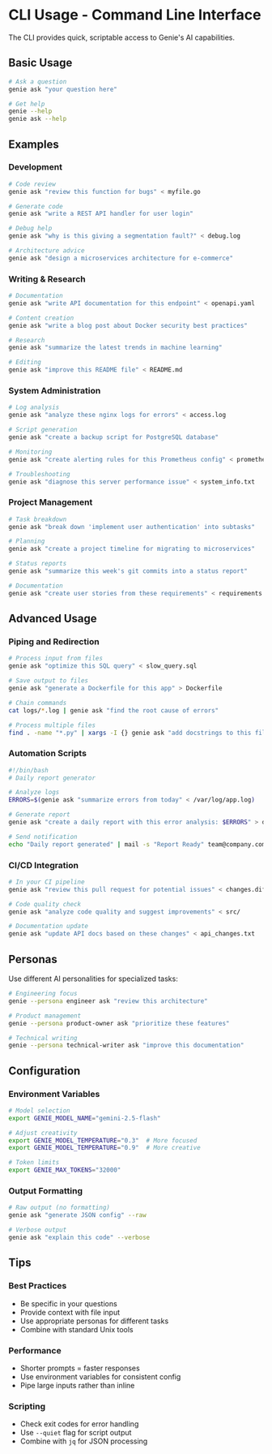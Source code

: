 # CLI Usage - Command Line Interface

The CLI provides quick, scriptable access to Genie's AI capabilities.

## Basic Usage

```bash
# Ask a question
genie ask "your question here"

# Get help
genie --help
genie ask --help
```

## Examples

### Development
```bash
# Code review
genie ask "review this function for bugs" < myfile.go

# Generate code
genie ask "write a REST API handler for user login"

# Debug help
genie ask "why is this giving a segmentation fault?" < debug.log

# Architecture advice
genie ask "design a microservices architecture for e-commerce"
```

### Writing & Research
```bash
# Documentation
genie ask "write API documentation for this endpoint" < openapi.yaml

# Content creation
genie ask "write a blog post about Docker security best practices"

# Research
genie ask "summarize the latest trends in machine learning"

# Editing
genie ask "improve this README file" < README.md
```

### System Administration
```bash
# Log analysis
genie ask "analyze these nginx logs for errors" < access.log

# Script generation
genie ask "create a backup script for PostgreSQL database"

# Monitoring
genie ask "create alerting rules for this Prometheus config" < prometheus.yml

# Troubleshooting
genie ask "diagnose this server performance issue" < system_info.txt
```

### Project Management
```bash
# Task breakdown
genie ask "break down 'implement user authentication' into subtasks"

# Planning
genie ask "create a project timeline for migrating to microservices"

# Status reports
genie ask "summarize this week's git commits into a status report"

# Documentation
genie ask "create user stories from these requirements" < requirements.txt
```

## Advanced Usage

### Piping and Redirection
```bash
# Process input from files
genie ask "optimize this SQL query" < slow_query.sql

# Save output to files
genie ask "generate a Dockerfile for this app" > Dockerfile

# Chain commands
cat logs/*.log | genie ask "find the root cause of errors"

# Process multiple files
find . -name "*.py" | xargs -I {} genie ask "add docstrings to this file: {}"
```

### Automation Scripts
```bash
#!/bin/bash
# Daily report generator

# Analyze logs
ERRORS=$(genie ask "summarize errors from today" < /var/log/app.log)

# Generate report  
genie ask "create a daily report with this error analysis: $ERRORS" > daily_report.md

# Send notification
echo "Daily report generated" | mail -s "Report Ready" team@company.com
```

### CI/CD Integration
```bash
# In your CI pipeline
genie ask "review this pull request for potential issues" < changes.diff

# Code quality check
genie ask "analyze code quality and suggest improvements" < src/

# Documentation update
genie ask "update API docs based on these changes" < api_changes.txt
```

## Personas

Use different AI personalities for specialized tasks:

```bash
# Engineering focus
genie --persona engineer ask "review this architecture"

# Product management
genie --persona product-owner ask "prioritize these features"

# Technical writing
genie --persona technical-writer ask "improve this documentation"
```

## Configuration

### Environment Variables
```bash
# Model selection
export GENIE_MODEL_NAME="gemini-2.5-flash"

# Adjust creativity
export GENIE_MODEL_TEMPERATURE="0.3"  # More focused
export GENIE_MODEL_TEMPERATURE="0.9"  # More creative

# Token limits
export GENIE_MAX_TOKENS="32000"
```

### Output Formatting
```bash
# Raw output (no formatting)
genie ask "generate JSON config" --raw

# Verbose output
genie ask "explain this code" --verbose
```

## Tips

### Best Practices
- Be specific in your questions
- Provide context with file input
- Use appropriate personas for different tasks
- Combine with standard Unix tools

### Performance
- Shorter prompts = faster responses
- Use environment variables for consistent config
- Pipe large inputs rather than inline

### Scripting
- Check exit codes for error handling
- Use `--quiet` flag for script output
- Combine with `jq` for JSON processing